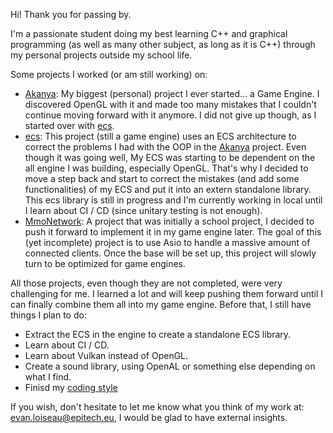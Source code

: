 Hi! Thank you for passing by.

I'm a passionate student doing my best learning C++ and graphical programming (as well as many other subject, as long as it is C++) through my personal projects outside my school life.

Some projects I worked (or am still working) on:
- [Akanya](https://github.com/DiantArts/Akanya): My biggest (personal) project I ever started... a Game Engine. I discovered OpenGL with it and made too many mistakes that I couldn't continue moving forward with it anymore. I did not give up though, as I started over with [ecs](https://github.com/DiantArts/ecs.git).
- [ecs](https://github.com/DiantArts/ecs.git): This project (still a game engine) uses an ECS architecture to correct the problems I had with the OOP in the [Akanya](https://github.com/DiantArts/Akanya) project. Even though it was going well, My ECS was starting to be dependent on the all engine I was building, especially OpenGL. That's why I decided to move a step back and start to correct the mistakes (and add some functionalities) of my ECS and put it into an extern standalone library. This ecs library is still in progress and I'm currently working in local until I learn about CI / CD (since unitary testing is not enough).
- [MmoNetwork](https://github.com/DiantArts/mmoNetwork): A project that was initially a school project, I decided to push it forward to implement it in my game engine later. The goal of this (yet incomplete) project is to use Asio to handle a massive amount of connected clients. Once the base will be set up, this project will slowly turn to be optimized for game engines.

All those projects, even though they are not completed, were very challenging for me. I learned a lot and will keep pushing them forward until I can finally combine them all into my game engine. Before that, I still have things I plan to do:
- Extract the ECS in the engine to create a standalone ECS library.
- Learn about CI / CD.
- Learn about Vulkan instead of OpenGL.
- Create a sound library, using OpenAL or something else depending on what I find.
- Finisd my [coding style](https://github.com/DiantArts/CodingStyle)

If you wish, don't hesitate to let me know what you think of my work at: evan.loiseau@epitech.eu, I would be glad to have external insights.

<!---
DiantArts/DiantArts is a ✨ special ✨ repository because its `README.md` (this file) appears on your GitHub profile.
You can click the Preview link to take a look at your changes.
--->

